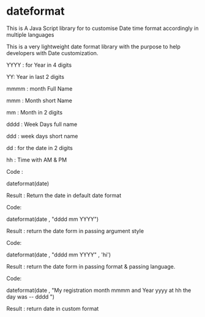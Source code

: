 # dateformat
This is A Java Script library for to customise Date time format accordingly in multiple languages 

This is a very lightweight date format library with the purpose to help developers with Date customization. 

YYYY : for Year in 4 digits

YY: Year in last 2 digits

mmmm : month Full Name

mmm : Month short Name

mm : Month in 2 digits

dddd : Week Days full name

ddd : week days short name

dd : for the date in 2 digits

hh : Time with AM & PM


Code : 

dateformat(date)

Result : Return the date in default date format

Code: 

dateformat(date , "dddd mm YYYY")

Result :  return the date form in passing argument style 

Code: 

dateformat(date , "dddd mm YYYY" , 'hi')

Result :  return the date form in  passing format & passing language.

Code: 

dateformat(date , "My registration month mmmm and Year yyyy at hh the day was   -- dddd ")

Result :  return date in custom format 

